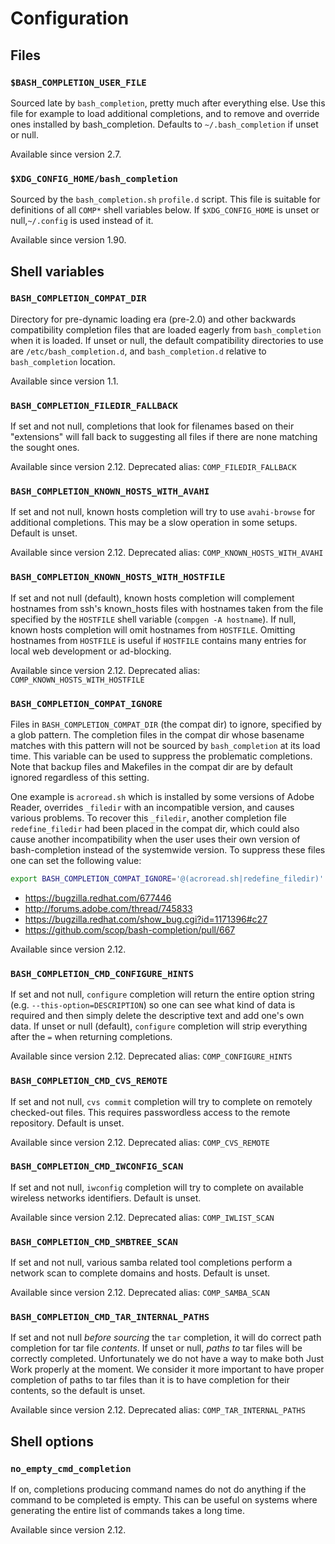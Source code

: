# Configuration

## Files

### `$BASH_COMPLETION_USER_FILE`

Sourced late by `bash_completion`, pretty much after everything else. Use this
file for example to load additional completions, and to remove and override ones
installed by bash_completion. Defaults to `~/.bash_completion` if unset or null.

Available since version 2.7.

### `$XDG_CONFIG_HOME/bash_completion`

Sourced by the `bash_completion.sh` `profile.d` script. This file is suitable
for definitions of all `COMP*` shell variables below. If `$XDG_CONFIG_HOME` is
unset or null,`~/.config` is used instead of it.

Available since version 1.90.

## Shell variables

### `BASH_COMPLETION_COMPAT_DIR`

Directory for pre-dynamic loading era (pre-2.0) and other backwards
compatibility completion files that are loaded eagerly from `bash_completion`
when it is loaded. If unset or null, the default compatibility directories to
use are `/etc/bash_completion.d`, and `bash_completion.d` relative to
`bash_completion` location.

Available since version 1.1.

### `BASH_COMPLETION_FILEDIR_FALLBACK`

If set and not null, completions that look for filenames based on their
"extensions" will fall back to suggesting all files if there are none matching
the sought ones.

Available since version 2.12. Deprecated alias: `COMP_FILEDIR_FALLBACK`

### `BASH_COMPLETION_KNOWN_HOSTS_WITH_AVAHI`

If set and not null, known hosts completion will try to use `avahi-browse` for
additional completions. This may be a slow operation in some setups. Default is
unset.

Available since version 2.12. Deprecated alias: `COMP_KNOWN_HOSTS_WITH_AVAHI`

### `BASH_COMPLETION_KNOWN_HOSTS_WITH_HOSTFILE`

If set and not null (default), known hosts completion will complement hostnames
from ssh's known_hosts files with hostnames taken from the file specified by the
`HOSTFILE` shell variable (`compgen -A hostname`). If null, known hosts
completion will omit hostnames from `HOSTFILE`. Omitting hostnames from
`HOSTFILE` is useful if `HOSTFILE` contains many entries for local web
development or ad-blocking.

Available since version 2.12. Deprecated alias: `COMP_KNOWN_HOSTS_WITH_HOSTFILE`

### `BASH_COMPLETION_COMPAT_IGNORE`

Files in `BASH_COMPLETION_COMPAT_DIR` (the compat dir) to ignore, specified by a
glob pattern. The completion files in the compat dir whose basename matches with
this pattern will not be sourced by `bash_completion` at its load time. This
variable can be used to suppress the problematic completions. Note that backup
files and Makefiles in the compat dir are by default ignored regardless of this
setting.

One example is `acroread.sh` which is installed by some versions of Adobe
Reader, overrides `_filedir` with an incompatible version, and causes various
problems. To recover this `_filedir`, another completion file `redefine_filedir`
had been placed in the compat dir, which could also cause another
incompatibility when the user uses their own version of bash-completion instead
of the systemwide version. To suppress these files one can set the following
value:

```sh
export BASH_COMPLETION_COMPAT_IGNORE='@(acroread.sh|redefine_filedir)'
```

-   <https://bugzilla.redhat.com/677446>
-   <http://forums.adobe.com/thread/745833>
-   <https://bugzilla.redhat.com/show_bug.cgi?id=1171396#c27>
-   <https://github.com/scop/bash-completion/pull/667>

Available since version 2.12.

### `BASH_COMPLETION_CMD_CONFIGURE_HINTS`

If set and not null, `configure` completion will return the entire option string
(e.g. `--this-option=DESCRIPTION`) so one can see what kind of data is required
and then simply delete the descriptive text and add one's own data. If unset or
null (default), `configure` completion will strip everything after the `=` when
returning completions.

Available since version 2.12. Deprecated alias: `COMP_CONFIGURE_HINTS`

### `BASH_COMPLETION_CMD_CVS_REMOTE`

If set and not null, `cvs commit` completion will try to complete on remotely
checked-out files. This requires passwordless access to the remote repository.
Default is unset.

Available since version 2.12. Deprecated alias: `COMP_CVS_REMOTE`

### `BASH_COMPLETION_CMD_IWCONFIG_SCAN`

If set and not null, `iwconfig` completion will try to complete on available
wireless networks identifiers. Default is unset.

Available since version 2.12. Deprecated alias: `COMP_IWLIST_SCAN`

### `BASH_COMPLETION_CMD_SMBTREE_SCAN`

If set and not null, various samba related tool completions perform a network
scan to complete domains and hosts. Default is unset.

Available since version 2.12. Deprecated alias: `COMP_SAMBA_SCAN`

### `BASH_COMPLETION_CMD_TAR_INTERNAL_PATHS`

If set and not null _before sourcing_ the `tar` completion, it will do correct
path completion for tar file _contents_. If unset or null, _paths to_ tar files
will be correctly completed. Unfortunately we do not have a way to make both
Just Work properly at the moment. We consider it more important to have proper
completion of paths to tar files than it is to have completion for their
contents, so the default is unset.

Available since version 2.12. Deprecated alias: `COMP_TAR_INTERNAL_PATHS`

## Shell options

### `no_empty_cmd_completion`

If on, completions producing command names do not do anything if the command to
be completed is empty. This can be useful on systems where generating the entire
list of commands takes a long time.

Available since version 2.12.
